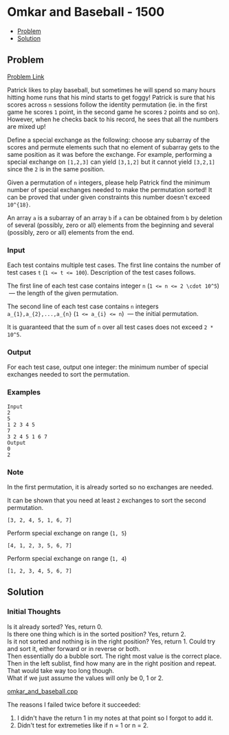 # Omkar and Baseball - 1500

- [Problem](#problem)
- [Solution](#solution)


## Problem
[Problem Link](https://codeforces.com/problemset/problem/1372/C)  

Patrick likes to play baseball, but sometimes he will spend so many hours hitting home runs that his mind starts to get foggy! Patrick is sure that his scores across `n` sessions follow the identity permutation (ie. in the first game he scores `1` point, in the second game he scores `2` points and so on). However, when he checks back to his record, he sees that all the numbers are mixed up!   

Define a special exchange as the following: choose any subarray of the scores and permute elements such that no element of subarray gets to the same position as it was before the exchange. For example, performing a special exchange on `[1,2,3]` can yield `[3,1,2]` but it cannot yield `[3,2,1]` since the `2` is in the same position.   

Given a permutation of `n` integers, please help Patrick find the minimum number of special exchanges needed to make the permutation sorted! It can be proved that under given constraints this number doesn't exceed `10^{18}`.  

An array `a` is a subarray of an array `b` if `a` can be obtained from `b` by deletion of several (possibly, zero or all) elements from the beginning and several (possibly, zero or all) elements from the end.  
  
### Input
Each test contains multiple test cases. The first line contains the number of test cases `t` (`1 <= t <= 100`). Description of the test cases follows.  

The first line of each test case contains integer `n` (`1 <= n <= 2 \cdot 10^5`)  — the length of the given permutation.  

The second line of each test case contains `n` integers `a_{1},a_{2},...,a_{n}` (`1 <= a_{i} <= n`)  — the initial permutation.  

It is guaranteed that the sum of `n` over all test cases does not exceed `2 * 10^5`.  
  
### Output
For each test case, output one integer: the minimum number of special exchanges needed to sort the permutation.

### Examples
```
Input
2
5
1 2 3 4 5
7
3 2 4 5 1 6 7
Output
0
2
```
### Note
In the first permutation, it is already sorted so no exchanges are needed.  

It can be shown that you need at least `2` exchanges to sort the second permutation.  

`[3, 2, 4, 5, 1, 6, 7]`  

Perform special exchange on range (`1, 5`)  

`[4, 1, 2, 3, 5, 6, 7]`  

Perform special exchange on range (`1, 4`)  

`[1, 2, 3, 4, 5, 6, 7]`


## Solution

### Initial Thoughts
Is it already sorted? Yes, return 0.  
Is there one thing which is in the sorted position? Yes, return 2.  
Is it not sorted and nothing is in the right position? Yes, return 1.
Could try and sort it, either forward or in reverse or both.  
Then essentially do a bubble sort. The right most value is the correct place. Then in the left sublist, find how many are in the right position and repeat.  
That would take way too long though.  
What if we just assume the values will only be 0, 1 or 2.  

[omkar_and_baseball.cpp](omkar_and_baseball.cpp)

The reasons I failed twice before it succeeded:
1. I didn't have the return 1 in my notes at that point so I forgot to add it.  
2. Didn't test for extremeties like if n = 1 or n = 2.  

